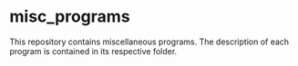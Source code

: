 # misc_programs

This repository contains miscellaneous programs. The description of each program
is contained in its respective folder.
